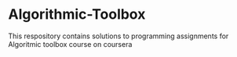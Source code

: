# Algorithmic-Toolbox
This respository contains solutions to programming assignments for Algoritmic toolbox course on coursera
